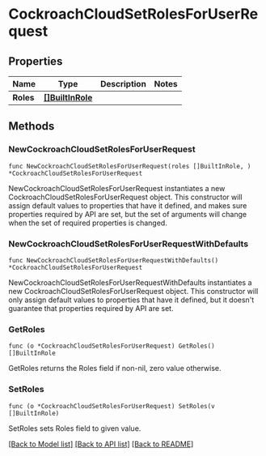 # CockroachCloudSetRolesForUserRequest

## Properties

Name | Type | Description | Notes
------------ | ------------- | ------------- | -------------
**Roles** | [**[]BuiltInRole**](BuiltInRole.md) |  | 

## Methods

### NewCockroachCloudSetRolesForUserRequest

`func NewCockroachCloudSetRolesForUserRequest(roles []BuiltInRole, ) *CockroachCloudSetRolesForUserRequest`

NewCockroachCloudSetRolesForUserRequest instantiates a new CockroachCloudSetRolesForUserRequest object.
This constructor will assign default values to properties that have it defined,
and makes sure properties required by API are set, but the set of arguments
will change when the set of required properties is changed.

### NewCockroachCloudSetRolesForUserRequestWithDefaults

`func NewCockroachCloudSetRolesForUserRequestWithDefaults() *CockroachCloudSetRolesForUserRequest`

NewCockroachCloudSetRolesForUserRequestWithDefaults instantiates a new CockroachCloudSetRolesForUserRequest object.
This constructor will only assign default values to properties that have it defined,
but it doesn't guarantee that properties required by API are set.

### GetRoles

`func (o *CockroachCloudSetRolesForUserRequest) GetRoles() []BuiltInRole`

GetRoles returns the Roles field if non-nil, zero value otherwise.

### SetRoles

`func (o *CockroachCloudSetRolesForUserRequest) SetRoles(v []BuiltInRole)`

SetRoles sets Roles field to given value.


[[Back to Model list]](../README.md#documentation-for-models) [[Back to API list]](../README.md#documentation-for-api-endpoints) [[Back to README]](../README.md)


